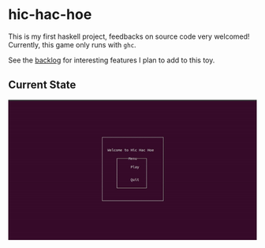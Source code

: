 # hic-hac-hoe
This is my first haskell project, feedbacks on source code very welcomed! Currently, this game only runs with `ghc`.

See the [backlog](https://github.com/BlastWind/hic-hac-hoe/issues/5) for interesting features I plan to add to this toy.

## Current State

![hic-hac-hoe-gif](docs/demo.gif)
